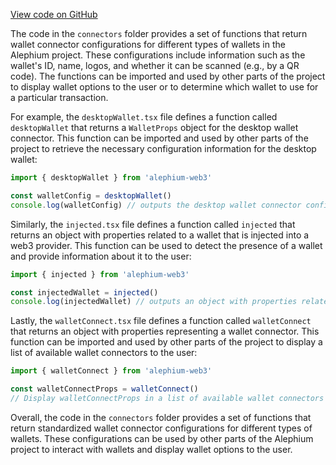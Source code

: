 [View code on GitHub](https://github.com/alephium/alephium-web3/.autodoc/docs/json/packages/web3-react/src/wallets/connectors)

The code in the `connectors` folder provides a set of functions that return wallet connector configurations for different types of wallets in the Alephium project. These configurations include information such as the wallet's ID, name, logos, and whether it can be scanned (e.g., by a QR code). The functions can be imported and used by other parts of the project to display wallet options to the user or to determine which wallet to use for a particular transaction.

For example, the `desktopWallet.tsx` file defines a function called `desktopWallet` that returns a `WalletProps` object for the desktop wallet connector. This function can be imported and used by other parts of the project to retrieve the necessary configuration information for the desktop wallet:

```javascript
import { desktopWallet } from 'alephium-web3'

const walletConfig = desktopWallet()
console.log(walletConfig) // outputs the desktop wallet connector configuration as a WalletProps object
```

Similarly, the `injected.tsx` file defines a function called `injected` that returns an object with properties related to a wallet that is injected into a web3 provider. This function can be used to detect the presence of a wallet and provide information about it to the user:

```javascript
import { injected } from 'alephium-web3'

const injectedWallet = injected()
console.log(injectedWallet) // outputs an object with properties related to the injected wallet
```

Lastly, the `walletConnect.tsx` file defines a function called `walletConnect` that returns an object with properties representing a wallet connector. This function can be imported and used by other parts of the project to display a list of available wallet connectors to the user:

```javascript
import { walletConnect } from 'alephium-web3'

const walletConnectProps = walletConnect()
// Display walletConnectProps in a list of available wallet connectors
```

Overall, the code in the `connectors` folder provides a set of functions that return standardized wallet connector configurations for different types of wallets. These configurations can be used by other parts of the Alephium project to interact with wallets and display wallet options to the user.
